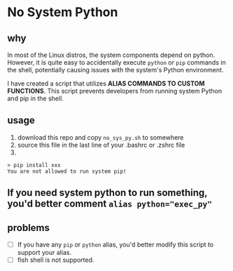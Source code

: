 # No System Python 

## why
In most of the Linux distros, the system components depend on python. However, it is quite easy to accidentally execute `python` or `pip` commands in the shell, potentially causing issues with the system's Python environment.

I have created a script that utilizes **ALIAS COMMANDS TO CUSTOM FUNCTIONS**. This script prevents developers from running system Python and pip in the shell.

## usage
1. download this repo and copy `no_sys_py.sh` to somewhere
2. source this file in the last line of your .bashrc or .zshrc file
3. 
```
> pip install xxx
You are not allowed to run system pip!
```

## If you need system python to run something, you'd better comment `alias python="exec_py"`

## problems
- [ ] If you have any `pip` or `python` alias, you'd better modify this script to support your alias.
- [ ] fish shell is not supported.